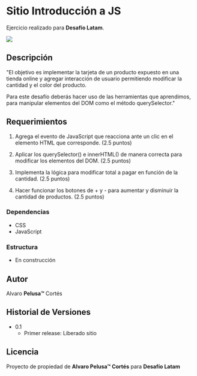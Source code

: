 # Sitio Introducción a JS

Ejercicio realizado para **Desafío Latam**.

<img align="center" src="![image](https://github.com/donpelusa/desafio-09-javascript/assets/92953141/b397f469-dbc9-430e-b439-855eb63650f5)">

## Descripción

"El objetivo es implementar la tarjeta de un producto expuesto en una tienda online y agregar
interacción de usuario permitiendo modificar la cantidad y el color del producto.

Para este desafío deberás hacer uso de las herramientas que aprendimos, para manipular
elementos del DOM como el método querySelector."

## Requerimientos

1.  Agrega el evento de JavaScript que reacciona ante un clic en el elemento HTML que
corresponde. (2.5 puntos)

2. Aplicar los querySelector() e innerHTML() de manera correcta para modificar los
elementos del DOM. (2.5 puntos)

3. Implementa la lógica para modificar total a pagar en función de la cantidad. (2.5 puntos)

4. Hacer funcionar los botones de + y - para aumentar y disminuir la cantidad de
productos. (2.5 puntos)


### Dependencias

* CSS
* JavaScript

### Estructura

* En construcción


## Autor

Alvaro **Pelusa™** Cortés

## Historial de Versiones

* 0.1
    * Primer release: Liberado sitio

## Licencia

Proyecto de propiedad de **Alvaro Pelusa™ Cortés** para **Desafío Latam**
